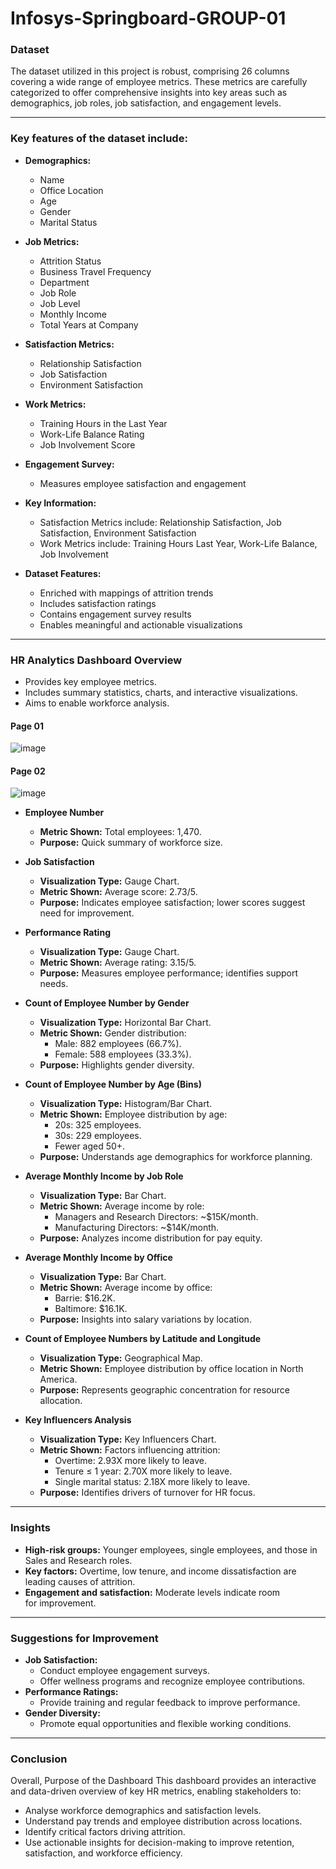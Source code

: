 # Infosys-Springboard-GROUP-01
### Dataset
The dataset utilized in this project is robust, comprising 26 columns covering a wide range of employee metrics. These metrics are carefully categorized to offer comprehensive insights into key areas such as demographics, job roles, job satisfaction, and engagement levels. 

----
### Key features of the dataset include:
- **Demographics:**
  - Name
  - Office Location
  - Age
  - Gender
  - Marital Status

- **Job Metrics:**
  - Attrition Status
  - Business Travel Frequency
  - Department
  - Job Role
  - Job Level
  - Monthly Income
  - Total Years at Company

- **Satisfaction Metrics:**
  - Relationship Satisfaction
  - Job Satisfaction
  - Environment Satisfaction

- **Work Metrics:**
  - Training Hours in the Last Year
  - Work-Life Balance Rating
  - Job Involvement Score

- **Engagement Survey:**
  - Measures employee satisfaction and engagement

- **Key Information:**
  - Satisfaction Metrics include: Relationship Satisfaction, Job Satisfaction, Environment Satisfaction
  - Work Metrics include: Training Hours Last Year, Work-Life Balance, Job Involvement

- **Dataset Features:**
  - Enriched with mappings of attrition trends
  - Includes satisfaction ratings
  - Contains engagement survey results
  - Enables meaningful and actionable visualizations
----
### HR Analytics Dashboard Overview
  - Provides key employee metrics.
  - Includes summary statistics, charts, and interactive visualizations.
  - Aims to enable workforce analysis.
#### Page 01
![image](https://github.com/user-attachments/assets/31835314-530c-4e31-9b94-3230781709d5)
#### Page 02
![image](https://github.com/user-attachments/assets/25699f41-8733-4742-9d8e-21f1ebcf4d9c)


- **Employee Number**
  - **Metric Shown:** Total employees: 1,470.
  - **Purpose:** Quick summary of workforce size.

- **Job Satisfaction**
  - **Visualization Type:** Gauge Chart.
  - **Metric Shown:** Average score: 2.73/5.
  - **Purpose:** Indicates employee satisfaction; lower scores suggest need for improvement.

- **Performance Rating**
  - **Visualization Type:** Gauge Chart.
  - **Metric Shown:** Average rating: 3.15/5.
  - **Purpose:** Measures employee performance; identifies support needs.

- **Count of Employee Number by Gender**
  - **Visualization Type:** Horizontal Bar Chart.
  - **Metric Shown:** Gender distribution:
    - Male: 882 employees (66.7%).
    - Female: 588 employees (33.3%).
  - **Purpose:** Highlights gender diversity.

- **Count of Employee Number by Age (Bins)**
  - **Visualization Type:** Histogram/Bar Chart.
  - **Metric Shown:** Employee distribution by age:
    - 20s: 325 employees.
    - 30s: 229 employees.
    - Fewer aged 50+.
  - **Purpose:** Understands age demographics for workforce planning.

- **Average Monthly Income by Job Role**
  - **Visualization Type:** Bar Chart.
  - **Metric Shown:** Average income by role:
    - Managers and Research Directors: ~$15K/month.
    - Manufacturing Directors: ~$14K/month.
  - **Purpose:** Analyzes income distribution for pay equity.

- **Average Monthly Income by Office**
  - **Visualization Type:** Bar Chart.
  - **Metric Shown:** Average income by office:
    - Barrie: $16.2K.
    - Baltimore: $16.1K.
  - **Purpose:** Insights into salary variations by location.

- **Count of Employee Numbers by Latitude and Longitude**
  - **Visualization Type:** Geographical Map.
  - **Metric Shown:** Employee distribution by office location in North America.
  - **Purpose:** Represents geographic concentration for resource allocation.

- **Key Influencers Analysis**
  - **Visualization Type:** Key Influencers Chart.
  - **Metric Shown:** Factors influencing attrition:
    - Overtime: 2.93X more likely to leave.
    - Tenure ≤ 1 year: 2.70X more likely to leave.
    - Single marital status: 2.18X more likely to leave.
  - **Purpose:** Identifies drivers of turnover for HR focus.
----
### Insights
- **High-risk groups:** Younger employees, single employees, and those in Sales and Research roles.
- **Key factors:** Overtime, low tenure, and income dissatisfaction are leading causes of attrition.
- **Engagement and satisfaction:** Moderate levels indicate room for improvement.

----
### Suggestions for Improvement
- **Job Satisfaction:**
  - Conduct employee engagement surveys.
  - Offer wellness programs and recognize employee contributions.
- **Performance Ratings:**
  - Provide training and regular feedback to improve performance.
- **Gender Diversity:**
  - Promote equal opportunities and flexible working conditions.
----
### Conclusion
Overall, Purpose of the Dashboard This dashboard provides an interactive and data-driven overview of key HR metrics, enabling stakeholders to:
- Analyse workforce demographics and satisfaction levels.  
- Understand pay trends and employee distribution across locations.  
- Identify critical factors driving attrition.  
- Use actionable insights for decision-making to improve retention, satisfaction, and workforce efficiency.
